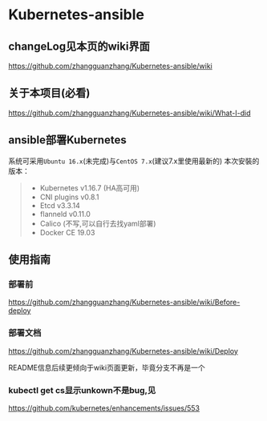 # Kubernetes-ansible

## changeLog见本页的wiki界面
https://github.com/zhangguanzhang/Kubernetes-ansible/wiki

## 关于本项目(必看)
https://github.com/zhangguanzhang/Kubernetes-ansible/wiki/What-I-did

## ansible部署Kubernetes

系统可采用`Ubuntu 16.x`(未完成)与`CentOS 7.x`(建议7.x里使用最新的)
本次安裝的版本：
> * Kubernetes v1.16.7 (HA高可用)
> * CNI plugins v0.8.1
> * Etcd v3.3.14
> * flanneld v0.11.0
> * Calico (不写,可以自行去找yaml部署)
> * Docker CE 19.03

## 使用指南
### 部署前
https://github.com/zhangguanzhang/Kubernetes-ansible/wiki/Before-deploy

### 部署文档
https://github.com/zhangguanzhang/Kubernetes-ansible/wiki/Deploy

README信息后续更倾向于wiki页面更新，毕竟分支不再是一个

### kubectl get cs显示unkown不是bug,见
https://github.com/kubernetes/enhancements/issues/553
